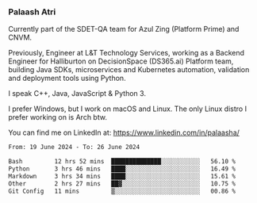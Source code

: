 ### Palaash Atri

Currently part of the SDET-QA team for Azul Zing (Platform Prime) and CNVM. 

Previously, Engineer at L&T Technology Services, working as a Backend Engineer for Halliburton on DecisionSpace (DS365.ai) Platform team, building Java SDKs, microservices and Kubernetes automation, validation and deployment tools using Python.

I speak C++, Java, JavaScript & Python 3.

I prefer Windows, but I work on macOS and Linux. The only Linux distro I prefer working on is Arch btw.

You can find me on LinkedIn at: https://www.linkedin.com/in/palaasha/

<!--START_SECTION:waka-->

```txt
From: 19 June 2024 - To: 26 June 2024

Bash         12 hrs 52 mins  ██████████████░░░░░░░░░░░   56.10 %
Python       3 hrs 46 mins   ████░░░░░░░░░░░░░░░░░░░░░   16.49 %
Markdown     3 hrs 34 mins   ████░░░░░░░░░░░░░░░░░░░░░   15.61 %
Other        2 hrs 27 mins   ██▓░░░░░░░░░░░░░░░░░░░░░░   10.75 %
Git Config   11 mins         ▒░░░░░░░░░░░░░░░░░░░░░░░░   00.86 %
```

<!--END_SECTION:waka-->
